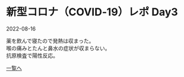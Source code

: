 # 新型コロナ（COVID‑19）レポ Day3

2022-08-16  

薬を飲んで寝たので発熱は収まった。  
喉の痛みとたんと鼻水の症状が収まらない。  
抗原検査で陽性反応。  

[一覧へ](../index.md)
